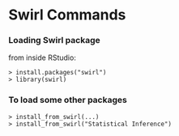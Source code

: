 # Swirl Commands

### Loading Swirl package

from inside RStudio:
```{R}
> install.packages("swirl")
> library(swirl)
```

### To load some other packages
```{R}
> install_from_swirl(...)
> install_from_swirl("Statistical Inference")
```
